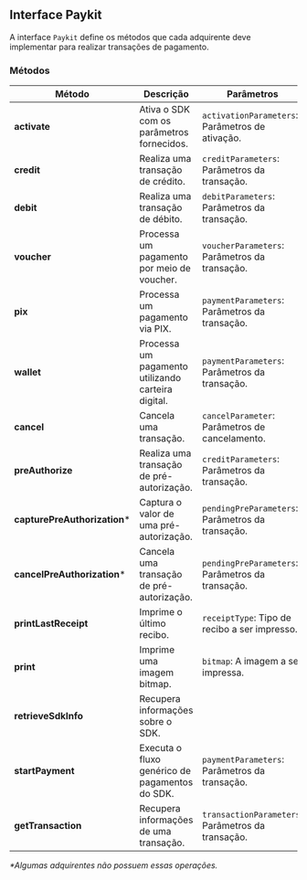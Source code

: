 ## Interface Paykit

A interface `Paykit` define os métodos que cada adquirente deve implementar para realizar transações de pagamento.

### Métodos

| Método                          | Descrição                                                                 | Parâmetros                                                         | Retorno             |
|---------------------------------|---------------------------------------------------------------------------|--------------------------------------------------------------------|---------------------|
| **activate**                    | Ativa o SDK com os parâmetros fornecidos.                | `activationParameters`: Parâmetros de ativação.                                     | `ActivationResult`  |
| **credit**                      | Realiza uma transação de crédito.                        | `creditParameters`: Parâmetros da transação.                                       | `PaymentResult`     |
| **debit**                       | Realiza uma transação de débito.                         | `debitParameters`: Parâmetros da transação.                                       | `PaymentResult`     |
| **voucher**                     | Processa um pagamento por meio de voucher.               | `voucherParameters`: Parâmetros da transação.                                       | `PaymentResult`     |
| **pix**                         | Processa um pagamento via PIX.                           | `paymentParameters`: Parâmetros da transação.                                       | `PaymentResult`     |
| **wallet**                      | Processa um pagamento utilizando carteira digital.        | `paymentParameters`: Parâmetros da transação.                                      | `PaymentResult`     |
| **cancel**                      | Cancela uma transação.                                   | `cancelParameter`: Parâmetros de cancelamento.                                      | `CancelResult`      |
| **preAuthorize**                      | Realiza uma transação de pré-autorização.          | `creditParameters`: Parâmetros da transação.                                        | `PaymentResult`      |
| **capturePreAuthorization***                     | Captura o valor de uma pré-autorização.          | `pendingPreParameters`: Parâmetros da transação.                                        | `PaymentResult`      |
| **cancelPreAuthorization***                      | Cancela uma transação de pré-autorização.          | `pendingPreParameters`: Parâmetros da transação.                                        | `CancelResult`      |
| **printLastReceipt**          | Imprime o último recibo.                                | `receiptType`: Tipo de recibo a ser impresso.                                          | `PrintResult`           |
| **print**                       | Imprime uma imagem bitmap.                              | `bitmap`: A imagem a ser impressa.                                                   | `PrintResult`           |
| **retrieveSdkInfo**            | Recupera informações sobre o SDK.                       |                               | `Map<String, String>`           |
| **startPayment**            | Executa o fluxo genérico de pagamentos do SDK.             | `paymentParameters`: Parâmetros da transação.                                         | `PaymentResult`  |
| **getTransaction**             | Recupera informações de uma transação.                  | `transactionParameters`: Parâmetros da transação.                                     | `PaymentResult`  |

_*Algumas adquirentes não possuem essas operações._
